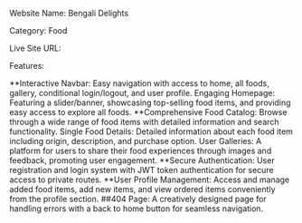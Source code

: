 Website Name: Bengali Delights

Category: Food

Live Site URL:

Features:

**Interactive Navbar: Easy navigation with access to home, all foods, gallery, conditional login/logout, and user profile.
Engaging Homepage: Featuring a slider/banner, showcasing top-selling food items, and providing easy access to explore all foods.
**Comprehensive Food Catalog: Browse through a wide range of food items with detailed information and search functionality.
Single Food Details: Detailed information about each food item including origin, description, and purchase option.
User Galleries: A platform for users to share their food experiences through images and feedback, promoting user engagement.
**Secure Authentication: User registration and login system with JWT token authentication for secure access to private routes.
**User Profile Management: Access and manage added food items, add new items, and view ordered items conveniently from the profile section.
##404 Page: A creatively designed page for handling errors with a back to home button for seamless navigation.
